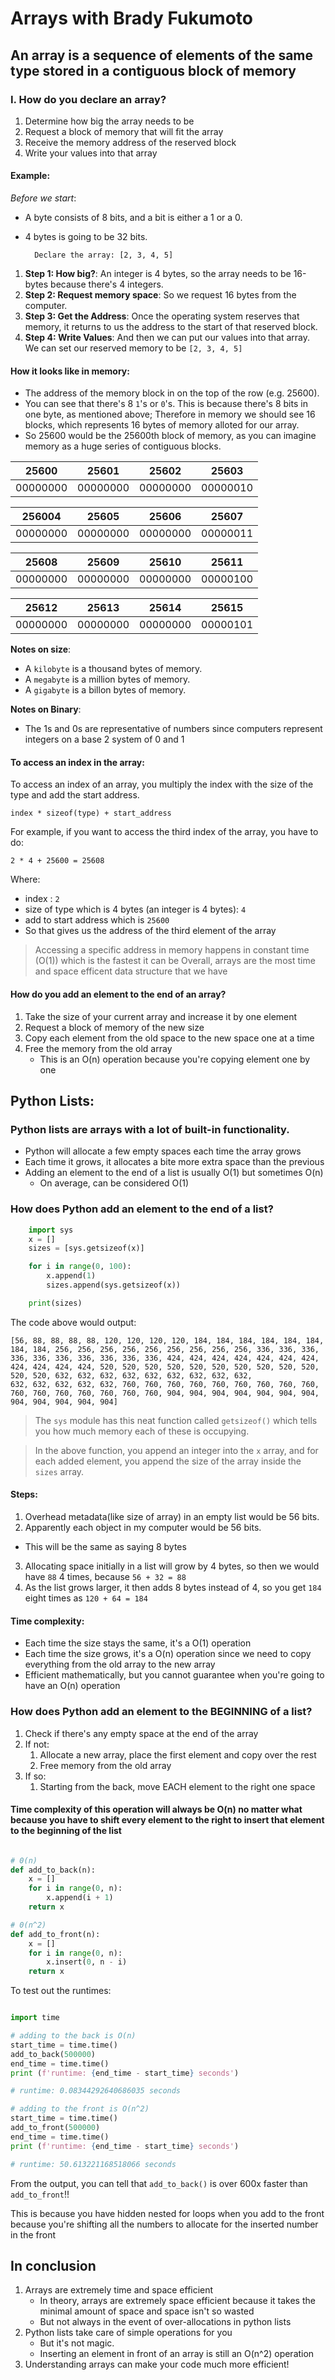 # Arrays with Brady Fukumoto

## An array is a **sequence** of elements of the **same type** stored in a **contiguous block of memory**

### I. How do you declare an array?
1. Determine how big the array needs to be
2. Request a block of memory that will fit the array
3. Receive the memory address of the reserved block
4. Write your values into that array

#### Example:

*Before we start*:
- A byte consists of 8 bits, and a bit is either a 1 or a 0.
- 4 bytes is going to be 32 bits.

        Declare the array: [2, 3, 4, 5]

1. **Step 1: How big?**: An integer is 4 bytes, so the array needs to be 16-bytes because there's 4 integers.
2. **Step 2: Request memory space**: So we request 16 bytes from the computer.
3. **Step 3: Get the Address**: Once the operating system reserves that memory, it returns to us the address to the start of that reserved block.
4. **Step 4: Write Values**: And then we can put our values into that array. We can set our reserved memory to be `[2, 3, 4, 5]`

#### How it looks like in memory:

- The address of the memory block in on the top of the row (e.g. 25600).
- You can see that there's 8 `1`'s or `0`'s. This is because there's 8 bits in one byte, as mentioned above; Therefore in memory we should see 16 blocks, which represents 16 bytes of memory alloted for our array.
- So 25600 would be the 25600th block of memory, as you can imagine memory as a huge series of contiguous blocks.

| 25600    | 25601    | 25602    | 25603    |
| -------- | -------- | -------- | -------- |
| 00000000 | 00000000 | 00000000 | 00000010 |

| 256004   | 25605    | 25606    | 25607    |
| -------- | -------- | -------- | -------- |
| 00000000 | 00000000 | 00000000 | 00000011 |

| 25608    | 25609    | 25610    | 25611    |
| -------- | -------- | -------- | -------- |
| 00000000 | 00000000 | 00000000 | 00000100 |

| 25612    | 25613    | 25614    | 25615    |
| -------- | -------- | -------- | -------- |
| 00000000 | 00000000 | 00000000 | 00000101 |

**Notes on size**:

- A `kilobyte` is a thousand bytes of memory.
- A `megabyte` is a million bytes of memory.
- A `gigabyte` is a billon bytes of memory.

**Notes on Binary**:
- The 1s and 0s are representative of numbers since computers represent integers on a base 2 system of 0 and 1

#### To access an index in the array:

To access an index of an array, you multiply the index with the size of the type and add the start address.

    index * sizeof(type) + start_address

For example, if you want to access the third index of the array, you have to do:

    2 * 4 + 25600 = 25608

Where:
- index : `2`
- size of type which is 4 bytes (an integer is 4 bytes): `4`
- add to start address which is `25600`
- So that gives us the address of the third element of the array

>Accessing a specific address in memory happens in constant time (O(1)) which is the fastest it can be
>Overall, arrays are the most time and space efficent data structure that we have


#### How do you add an element to the end of an array?

1. Take the size of your current array and increase it by one element
2. Request a block of memory of the new size
3. Copy each element from the old space to the new space one at a time
4. Free the memory from the old array
   - This is an O(n) operation because you're copying element one by one

## Python Lists:

### Python lists are arrays with a lot of built-in functionality.
- Python will allocate a few empty spaces each time the array grows
- Each time it grows, it allocates a bite more extra space than the previous
- Adding an element to the end of a list is usually O(1) but sometimes O(n)
  - On average, can be considered O(1)
  
### How does Python add an element to the end of a list?

```python
    import sys
    x = []
    sizes = [sys.getsizeof(x)]

    for i in range(0, 100):
        x.append(1)
        sizes.append(sys.getsizeof(x))

    print(sizes)

```
The code above would output:


    [56, 88, 88, 88, 88, 120, 120, 120, 120, 184, 184, 184, 184, 184, 184, 184, 184, 256, 256, 256, 256, 256, 256, 256, 256, 256, 336, 336, 336, 336, 336, 336, 336, 336, 336, 336, 424, 424, 424, 424, 424, 424, 424, 424, 424, 424, 424, 520, 520, 520, 520, 520, 520, 520, 520, 520, 520, 520, 520, 632, 632, 632, 632, 632, 632, 632, 632, 632, 
    632, 632, 632, 632, 632, 760, 760, 760, 760, 760, 760, 760, 760, 760, 760, 760, 760, 760, 760, 760, 760, 904, 904, 904, 904, 904, 904, 904, 904, 904, 904, 904, 904]       

>The `sys` module has this neat function called `getsizeof()` which tells you how much memory each of these is occupying.

>In the above function, you append an integer into the `x` array, and for each added element, you append the size of the array inside the `sizes` array.

#### Steps:

1. Overhead metadata(like size of array) in an empty list would be 56 bits. 
2. Apparently each object in my computer would be 56 bits.
  - This will be the same as saying 8 bytes
3. Allocating space initially in a list will grow by 4 bytes, so then we would have `88` 4 times, because `56 + 32 = 88`
4. As the list grows larger, it then adds 8 bytes instead of 4, so you get `184` eight times as `120 + 64 = 184`
   
#### Time complexity:

- Each time the size stays the same, it's a O(1) operation
- Each time the size grows, it's a O(n) operation since we need to copy everything from the old array to the new array
- Efficient mathematically, but you cannot guarantee when you're going to have an O(n) operation

### How does Python add an element to the BEGINNING of a list?

1. Check if there's any empty space at the end of the array
2. If not:
   1. Allocate a new array, place the first element and copy over the rest
   2. Free memory from the old array
3. If so:
   1. Starting from the back, move EACH element to the right one space
   
#### Time complexity of this operation will always be O(n) no matter what because you have to shift every element to the right to insert that element to the beginning of the list

```python

# 0(n)
def add_to_back(n):
    x = []
    for i in range(0, n):
        x.append(i + 1)
    return x

# 0(n^2)
def add_to_front(n):
    x = []
    for i in range(0, n):
        x.insert(0, n - i)
    return x

```

To test out the runtimes:

```python

import time

# adding to the back is O(n)
start_time = time.time()
add_to_back(500000) 
end_time = time.time()
print (f'runtime: {end_time - start_time} seconds')

# runtime: 0.08344292640686035 seconds

# adding to the front is O(n^2)
start_time = time.time()
add_to_front(500000) 
end_time = time.time()
print (f'runtime: {end_time - start_time} seconds')

# runtime: 50.613221168518066 seconds

```
From the output, you can tell that `add_to_back()` is over 600x faster than `add_to_front`!!

This is because you have hidden nested for loops when you add to the front because you're shifting all the numbers to allocate for the inserted number in the front

## In conclusion

1. Arrays are extremely time and space efficient 
   - In theory, arrays are extremely space efficient because it takes the minimal amount of space and space isn't so wasted
   - But not always in the event of over-allocations in python lists
2. Python lists take care of simple operations for you
   - But it's not magic.
   - Inserting an element in front of an array is still an O(n^2) operation
3. Understanding arrays can make your code much more efficient!


